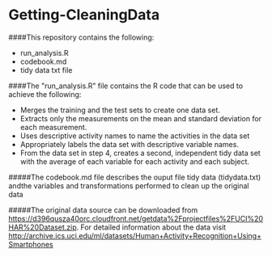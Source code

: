 # Getting-CleaningData

####This repository contains the following:
- run_analysis.R
- codebook.md
- tidy data txt file

####The "run_analysis.R" file contains the R code that can be used to achieve the following: 
- Merges the training and the test sets to create one data set.
- Extracts only the measurements on the mean and standard deviation for each measurement. 
- Uses descriptive activity names to name the activities in the data set
- Appropriately labels the data set with descriptive variable names. 
- From the data set in step 4, creates a second, independent tidy data set with the average of each variable for each activity and each subject.

#####The codebook.md file describes the ouput file tidy data (tidydata.txt) andthe variables and transformations performed to clean up the original data

#####The original data source can be downloaded from https://d396qusza40orc.cloudfront.net/getdata%2Fprojectfiles%2FUCI%20HAR%20Dataset.zip. For detailed information about the data visit http://archive.ics.uci.edu/ml/datasets/Human+Activity+Recognition+Using+Smartphones

